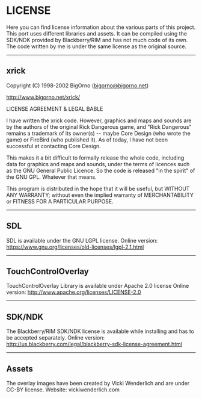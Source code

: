 LICENSE
=======

Here you can find license information about the various parts of this project.
This port uses different libraries and assets. It can be compiled using the
SDK/NDK provided by Blackberry/RIM and has not much code of its own. The code
written by me is under the same license as the original source.

-------------------------------------------------------------------------------

xrick
-----

Copyright (C) 1998-2002 BigOrno (bigorno@bigorno.net)

http://www.bigorno.net/xrick/

LICENSE AGREEMENT & LEGAL BABLE

I have written the xrick code. However, graphics and maps and sounds are by the
authors of the original Rick Dangerous game, and "Rick Dangerous" remains a
trademark of its owner(s) -- maybe Core Design (who wrote the game) or FireBird
(who published it). As of today, I have not been successful at contacting Core
Design.

This makes it a bit difficult to formally release the whole code, including
data for graphics and maps and sounds, under the terms of licences such as the
GNU General Public Licence. So the code is released "in the spirit" of the GNU
GPL. Whatever that means.

This program is distributed in the hope that it will be useful, but WITHOUT ANY
WARRANTY; without even the implied warranty of MERCHANTABILITY or FITNESS FOR A
PARTICULAR PURPOSE.

-------------------------------------------------------------------------------

SDL
---

SDL is available under the GNU LGPL license.
Online version: https://www.gnu.org/licenses/old-licenses/lgpl-2.1.html

-------------------------------------------------------------------------------

TouchControlOverlay
-------------------

TouchControlOverlay Library is available under Apache 2.0 license
Online version: http://www.apache.org/licenses/LICENSE-2.0

-------------------------------------------------------------------------------

SDK/NDK
-------

The Blackberry/RIM SDK/NDK license is available while installing and has to be
accepted separately. Online version:
http://us.blackberry.com/legal/blackberry-sdk-license-agreement.html

-------------------------------------------------------------------------------

Assets
------

The overlay images have been created by Vicki Wenderlich and are under CC-BY
license.
Website: vickiwenderlich.com
